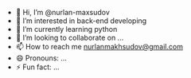 - 👋 Hi, I’m @nurlan-maxsudov
- 👀 I’m interested in back-end developing
- 🌱 I’m currently learning python 
- 💞️ I’m looking to collaborate on ...
- 📫 How to reach me nurlanmakhsudov@gmail.com
- 😄 Pronouns: ...
- ⚡ Fun fact: ...

<!---
nurlan-maxsudov/nurlan-maxsudov is a ✨ special ✨ repository because its `README.md` (this file) appears on your GitHub profile.
You can click the Preview link to take a look at your changes.
--->

